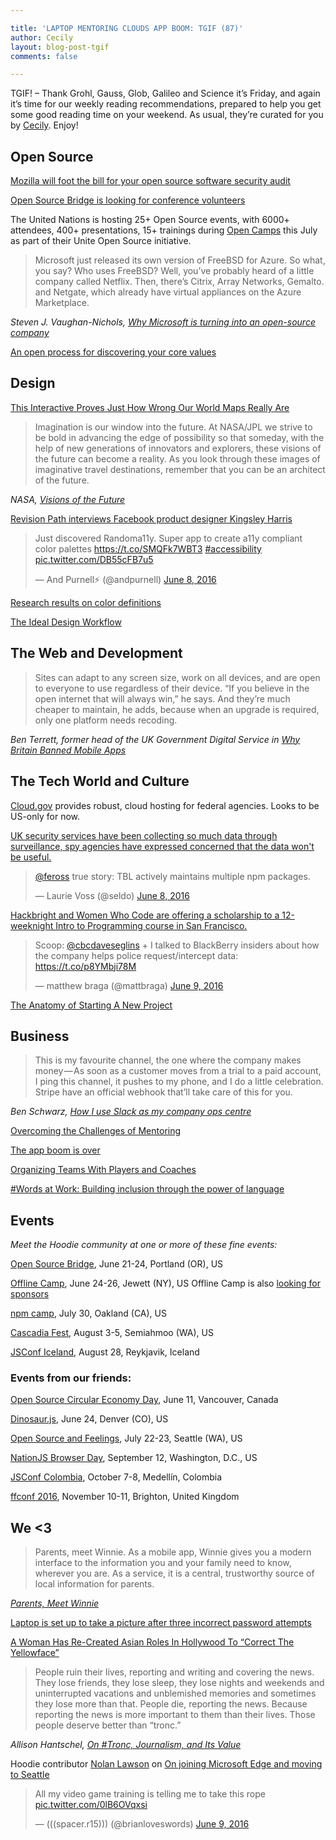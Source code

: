 ```yaml
---

title: 'LAPTOP MENTORING CLOUDS APP BOOM: TGIF (87)'
author: Cecily
layout: blog-post-tgif
comments: false

---
```



TGIF! – Thank Grohl, Gauss, Glob, Galileo and Science it’s Friday, and again it’s time for our weekly reading recommendations, prepared to help you get some good reading time on your weekend. As usual, they’re curated for you by [Cecily](https://twitter.com/skeskali). Enjoy!



## Open Source

[Mozilla will foot the bill for your open source software security audit](http://www.zdnet.com/article/mozilla-will-foot-the-bill-for-your-open-source-software-security-audit/)

[Open Source Bridge is looking for conference volunteers](http://volunteer.opensourcebridge.org/)

The United Nations is hosting 25+ Open Source events, with 6000+ attendees, 400+ presentations, 15+ trainings during [Open Camps](http://opencamps.org/) this July as part of their Unite Open Source initiative. 

> Microsoft just released its own version of FreeBSD for Azure. So what, you say? Who uses FreeBSD? Well, you’ve probably heard of a little company called Netflix. Then, there’s Citrix, Array Networks, Gemalto. and Netgate, which already have virtual appliances on the Azure Marketplace.

<cite> Steven J. Vaughan-Nichols, [Why Microsoft is turning into an open-source company](http://www.zdnet.com/article/why-microsoft-is-turning-into-an-open-source-company/)</cite>

[An open process for discovering your core values](https://opensource.com/open-organization/16/6/opening-discover-education-centers-core-values)

## Design

[This Interactive Proves Just How Wrong Our World Maps Really Are](http://www.fastcodesign.com/3060594/infographic-of-the-day/this-interactive-proves-just-how-insane-world-maps-really-are)

> Imagination is our window into the future. At NASA/JPL we strive to be bold in advancing the edge of possibility so that someday, with the help of new generations of innovators and explorers, these visions of the future can become a reality. As you look through these images of imaginative travel destinations, remember that you can be an architect of the future.

<cite>NASA, [Visions of the Future](http://www.jpl.nasa.gov/visions-of-the-future/)</cite>

[Revision Path interviews Facebook product designer Kingsley Harris](https://soundcloud.com/revisionpath/episode-143-kingsley-harris)

<blockquote class="twitter-tweet" data-lang="en"><p lang="en" dir="ltr">Just discovered Randoma11y. Super app to create a11y compliant color palettes <a href="https://t.co/SMQFk7WBT3">https://t.co/SMQFk7WBT3</a> <a href="https://twitter.com/hashtag/accessibility?src=hash">#accessibility</a> <a href="https://t.co/DB55cFB7u5">pic.twitter.com/DB55cFB7u5</a></p>&mdash; And Purnell⚡️ (@andpurnell) <a href="https://twitter.com/andpurnell/status/740529003770089476">June 8, 2016</a></blockquote>

[Research results on color definitions](https://medium.com/sketch-app-sources/research-results-on-color-definitions-f79a4aafaa0#.z23xl94pk)

[The Ideal Design Workflow](https://blog.prototypr.io/the-ideal-design-workflow-2c200b8e337d#.q19pzw111)

## The Web and Development

> Sites can adapt to any screen size, work on all devices, and are open to everyone to use regardless of their device. “If you believe in the open internet that will always win,” he says. And they’re much cheaper to maintain, he adds, because when an upgrade is required, only one platform needs recoding.

<cite>Ben Terrett, former head of the UK Government Digital Service in [Why Britain Banned Mobile Apps](https://govinsider.asia/smart-gov/why-britain-banned-mobile-apps/)</cite>

## The Tech World and Culture
[Cloud.gov](https://cloud.gov/) provides robust, cloud hosting for federal agencies. Looks to be US-only for now. 

[UK security services have been collecting so much data through surveillance, spy agencies have expressed concerned that the data won't be useful.](http://www.bbc.com/news/technology-36469351)

<blockquote class="twitter-tweet" data-lang="en"><p lang="en" dir="ltr"><a href="https://twitter.com/feross">@feross</a> true story: TBL actively maintains multiple npm packages.</p>&mdash; Laurie Voss (@seldo) <a href="https://twitter.com/seldo/status/740595246279491584">June 8, 2016</a></blockquote>

[Hackbright and Women Who Code are offering a scholarship to a 12-weeknight Intro to Programming course in San Francisco.](https://docs.google.com/forms/d/1qOtQ0sohVcckkt_QHrZ0W0LFv1UiN54phjupnbcL_88/viewform) 

<blockquote class="twitter-tweet" data-lang="en"><p lang="en" dir="ltr">Scoop: <a href="https://twitter.com/cbcdaveseglins">@cbcdaveseglins</a> + I talked to BlackBerry insiders about how the company helps police request/intercept data: <a href="https://t.co/p8YMbji78M">https://t.co/p8YMbji78M</a></p>&mdash; matthew braga (@mattbraga) <a href="https://twitter.com/mattbraga/status/740867715741581313">June 9, 2016</a></blockquote>

[The Anatomy of Starting A New Project](https://medium.com/swlh/the-anatomy-of-starting-a-new-project-6b9180e947c5#.4jztlgppf)

## Business

> This is my favourite channel, the one where the company makes money — As soon as a customer moves from a trial to a paid account, I ping this channel, it pushes to my phone, and I do a little celebration. Stripe have an official webhook that’ll take care of this for you.

<cite> Ben Schwarz, [How I use Slack as my company ops centre](https://building.calibreapp.com/how-i-use-slack-as-company-ops-centre-fda441a6e71d#.td4dsgues)</cite>

[Overcoming the Challenges of Mentoring](https://prezi.com/yg36mrh2tf0k/overcoming-the-challenges-of-mentoring/)

[The app boom is over](http://www.recode.net/2016/6/8/11883518/app-boom-over-snapchat-uber)

[Organizing Teams With Players and Coaches](https://www.helpscout.net/blog/effective-teams/)

[#Words at Work: Building inclusion through the power of language](https://www.dca.org.au/files/file/WordsAtWork/DCA%20WordsAtWork%20OVERALL%20Guide.pdf)

## Events

_Meet the Hoodie community at one or more of these fine events:_

[Open Source Bridge](http://opensourcebridge.org/), June 21-24, Portland (OR), US

[Offline Camp](http://offlinefirst.org/camp/), June 24-26, Jewett (NY), US
Offline Camp is also [looking for sponsors](http://offlinefirst.org/camp/)

[npm camp](http://npm.camp/), July 30, Oakland (CA), US

[Cascadia Fest](http://2016.cascadiafest.org/), August 3-5, Semiahmoo (WA), US

[JSConf Iceland](https://2016.jsconf.is/), August 28, Reykjavik, Iceland

### Events from our friends:

[Open Source Circular Economy Day](https://oscedays.org/vancouver-2016/), June 11, Vancouver, Canada

[Dinosaur.js](http://dinosaurjs.org/), June 24, Denver (CO), US

[Open Source and Feelings](http://www.osfeels.com/), July 22-23, Seattle (WA), US

[NationJS Browser Day](http://lanyrd.com/2016/nationjs-browser-day/), September 12, Washington, D.C., US

[JSConf Colombia](http://jsconf.co/), October 7-8, Medellín, Colombia

[ffconf 2016](https://2016.ffconf.org/), November 10-11, Brighton, United Kingdom


## We <3


>Parents, meet Winnie. As a mobile app, Winnie gives you a modern interface to the information you and your family need to know, wherever you are. As a service, it is a central, trustworthy source of local information for parents.

<cite>[Parents, Meet Winnie](https://medium.com/winnie-labs/meet-winnie-16d689d9bd4f#.pm77cvewc)</cite>

[Laptop is set up to take a picture after three incorrect password attempts](http://imgur.com/gallery/aal9N)

[A Woman Has Re-Created Asian Roles In Hollywood To “Correct The Yellowface”](https://www.buzzfeed.com/tanyachen/mom-correcting-yellowface)

> People ruin their lives, reporting and writing and covering the news. They lose friends, they lose sleep, they lose nights and weekends and uninterrupted vacations and unblemished memories and sometimes they lose more than that. People die, reporting the news. Because reporting the news is more important to them than their lives. Those people deserve better than “tronc.”

<cite>  Allison Hantschel, [On #Tronc, Journalism, and Its Value](https://first-draft.com/2016/06/02/on-tronc-journalism-and-its-value/)</cite>

Hoodie contributor [Nolan Lawson](https://twitter.com/nolanlawson) on [On joining Microsoft Edge and moving to Seattle](https://nolanlawson.com/2016/06/09/on-joining-microsoft-edge-and-moving-to-seattle/)

<blockquote class="twitter-tweet" data-lang="en"><p lang="en" dir="ltr">All my video game training is telling me to take this rope <a href="https://t.co/0lB6OVqxsi">pic.twitter.com/0lB6OVqxsi</a></p>&mdash; (((spacer.r15))) (@brianloveswords) <a href="https://twitter.com/brianloveswords/status/740885636253646848">June 9, 2016</a></blockquote>


